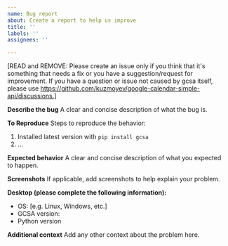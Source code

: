 ```yaml
---
name: Bug report
about: Create a report to help us improve
title: ''
labels: ''
assignees: ''

---
```


[READ and REMOVE: Please create an issue only if you think that it's something that needs a fix or you have a suggestion/request for improvement. If you have a question or issue not caused by gcsa itself, please use https://github.com/kuzmoyev/google-calendar-simple-api/discussions.]

**Describe the bug**
A clear and concise description of what the bug is.

**To Reproduce**
Steps to reproduce the behavior:
1. Installed latest version with `pip install gcsa`
2. ...

**Expected behavior**
A clear and concise description of what you expected to happen.

**Screenshots**
If applicable, add screenshots to help explain your problem.

**Desktop (please complete the following information):**
 - OS: [e.g. Linux, Windows, etc.]
 - GCSA version: 
 - Python version

**Additional context**
Add any other context about the problem here.
